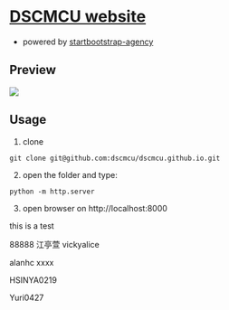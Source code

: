 # [DSCMCU website](https://dscmcu.github.io/)
* powered by [startbootstrap-agency](https://github.com/BlackrockDigital/startbootstrap-agency)
## Preview
![](https://i.imgur.com/YuAEv4P.png)

## Usage
1. clone
```
git clone git@github.com:dscmcu/dscmcu.github.io.git
```
2. open the folder and type:
```
python -m http.server
```
3. open browser on http://localhost:8000

this is a test

88888
江亭萱
vickyalice


alanhc xxxx 

HSINYA0219

Yuri0427


